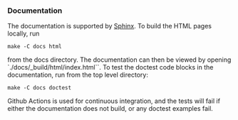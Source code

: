 ### Documentation

The documentation is supported by [Sphinx](https://www.sphinx-doc.org/en/master/). To build the HTML pages locally, run

```
make -C docs html
```
from the docs directory. The documentation can then be viewed by opening `./docs/_build/html/index.html``. To test the doctest code blocks in the documentation, run from the top level directory:
```
make -C docs doctest
```

Github Actions is used for continuous integration, and the tests will fail if either the documentation does not build, or any doctest examples fail.
